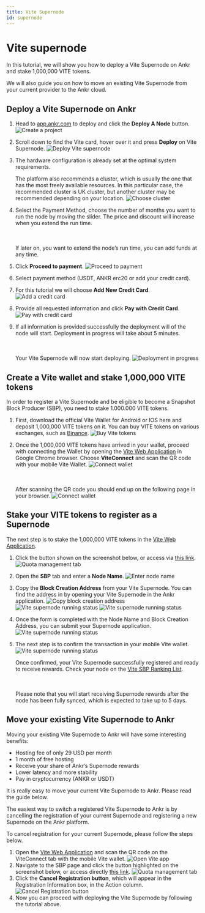 ```yaml
---
title: Vite Supernode
id: supernode
---
```


# Vite supernode

In this tutorial, we will show you how to deploy a Vite Supernode on Ankr and stake 1,000,000 VITE tokens.

We will also guide you on how to move an existing Vite Supernode from your current provider to the Ankr cloud.

## Deploy a Vite Supernode on Ankr
1. Head to [app.ankr.com](http://app.ankr.com/) to deploy and click the **Deploy A Node** button.
   ![Create a project](../../../../static/img/nodes/vite-sn-create-project.png)
2. Scroll down to find the Vite card, hover over it and press **Deploy** on Vite Supernode.
   ![Deploy Vite supernode](../../../../static/img/nodes/vite-sn-deploy.png)
3. The hardware configuration is already set at the optimal system requirements. 

   The platform also recommends a cluster, which is usually the one that has the most freely available resources. 
   In this particular case, the recommended cluster is UK cluster, but another cluster may be recommended depending on your location.
   ![Choose cluster](../../../../static/img/nodes/vite-sn-choose-cluster.png)
4. Select the Payment Method, choose the number of months you want to run the node by moving the slider. The price and discount will increase when you extend the run time.

   <br></br>
   If later on, you want to extend the node’s run time, you can add funds at any time.
5. Click **Proceed to payment**.
   ![Proceed to payment](../../../../static/img/nodes/vite-sn-proceed-to-payment.png)
6. Select payment method (USDT, ANKR erc20 or add your credit card).
7. For this tutorial we will choose **Add New Credit Card**.
   ![Add a credit card](../../../../static/img/nodes/vite-sn-add-credit-card.png)
8. Provide all requested information and click **Pay with Credit Card**.
   ![Pay with credit card](../../../../static/img/nodes/vite-sn-pay-with-credit-card.png)
9. If all information is provided successfully the deployment will of the node will start. Deployment in progress will take about 5 minutes.
   
   <br></br>
   Your Vite Supernode will now start deploying.
   ![Deployment in progress](../../../../static/img/nodes/vite-sn-deployment-in-progress.png)

## Create a Vite wallet and stake 1,000,000 VITE tokens
In order to register a Vite Supernode and be eligible to become a Snapshot Block Producer (SBP), you need to stake 1.000.000 VITE tokens.

1. First, download the official Vite Wallet for Android or IOS here and deposit 1,000,000 VITE tokens on it.
You can buy VITE tokens on various exchanges, such as [Binance](https://www.binance.com/en/trade/pro/VITE_USDT).
   ![Buy Vite tokens](../../../../static/img/nodes/vite-sn-buy-vite-tokens.png)
2. Once the 1,000,000 VITE tokens have arrived in your wallet, proceed with connecting the Wallet by opening the [Vite Web Application](https://wallet.vite.net/startLogin) in Google Chrome browser. Choose **ViteConnect** and scan the QR code with your mobile Vite Wallet.
   ![Connect wallet](../../../../static/img/nodes/vite-sn-connect-wallet.png)
   
   <br></br>
   After scanning the QR code you should end up on the following page in your browser.
   ![Connect wallet](../../../../static/img/nodes/vite-sn-dashboard.png)

## Stake your VITE tokens to register as a Supernode
The next step is to stake the 1,000,000 VITE tokens in the [Vite Web Application](https://wallet.vite.net/startLogin).

1. Click the button shown on the screenshot below, or access via [this link](https://wallet.vite.net/walletQuota).
   ![Quota management tab](../../../../static/img/nodes/vite-sn-dashboard-quota-mngmnt.png)
2. Open the **SBP** tab and enter a **Node Name**.
   ![Enter node name](../../../../static/img/nodes/vite-sn-dashboard-enter-node-name.png)
3. Copy the **Block Creation Address** from your Vite Supernode. You can find the address in by opening your Vite Supernode in the Ankr application.
   ![Copy block creation address](../../../../static/img/nodes/vite-sn-dashboard-copy-block-creation-address.png)
   ![Vite supernode running status](../../../../static/img/nodes/vite-sn-running.png)
   ![Vite supernode running status](../../../../static/img/nodes/vite-sn-dashboard-node-details.png)
4. Once the form is completed with the Node Name and Block Creation Address, you can submit your Supernode application.
   ![Vite supernode running status](../../../../static/img/nodes/vite-sn-dashboard-submit-sbp.png)
5. The next step is to confirm the transaction in your mobile Vite wallet.
   ![Vite supernode running status](../../../../static/img/nodes/vite-sn-dashboard-confirm-transaction.png) 

   Once confirmed, your Vite Supernode successfully registered and ready to receive rewards. Check your node on the [Vite SBP Ranking List](https://explorer.vite.net/SBPList).

   <br></br>
   Please note that you will start receiving Supernode rewards after the node has been fully synced, which is expected to take up to 5 days.

## Move your existing Vite Supernode to Ankr

Moving your existing Vite Supernode to Ankr will have some interesting benefits:

* Hosting fee of only 29 USD per month
* 1 month of free hosting
* Receive your share of Ankr’s Supernode rewards
* Lower latency and more stability
* Pay in cryptocurrency (ANKR or USDT)

It is really easy to move your current Vite Supernode to Ankr. Please read the guide below.

The easiest way to switch a registered Vite Supernode to Ankr is by cancelling the registration of your current Supernode and registering a new Supernode on the Ankr platform.

To cancel registration for your current Supernode, please follow the steps below.

1. Open the [Vite Web Application](https://wallet.vite.net/startLogin) and scan the QR code on the ViteConnect tab with the mobile Vite wallet.
   ![Open Vite app](../../../../static/img/nodes/vite-sn-open-vite-app.png)
2. Navigate to the SBP page and click the button highlighted on the screenshot below, or access directly [this link](https://wallet.vite.net/walletSBP).
   ![Quota management tab](../../../../static/img/nodes/vite-sn-dashboard-quota-mngmnt-2.png)
3. Click the **Cancel Registration button**, which will appear in the Registration Information box, in the Action column.
   ![Cancel Registration button](../../../../static/img/nodes/vite-sn-dashboard-cancel-registration.png)
4. Now you can proceed with deploying the Vite Supernode by following the tutorial above.


